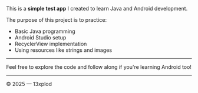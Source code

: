 
This is a **simple test app** I created to learn Java and Android development.

The purpose of this project is to practice:

- Basic Java programming
- Android Studio setup
- RecyclerView implementation
- Using resources like strings and images

---

Feel free to explore the code and follow along if you're learning Android too!

---

© 2025 — 13xplod
